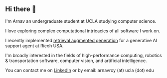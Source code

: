 ## Hi there 👋
I'm Arnav an undergraduate student at UCLA studying computer science.

I love exploring complex computational intricacies of all software I work on.

I recently implemented [retrieval augmented generation](https://en.wikipedia.org/wiki/Retrieval-augmented_generation) for a generative AI support agent at Ricoh USA.

I'm broadly interested in the fields of high-performance computing, robotics & transportation software, computer vision, and artificial intelligence.

You can contact me on [LinkedIn](https://www.linkedin.com/in/arnavroy23/) or by email: arnavroy (at) ucla (dot) edu 
